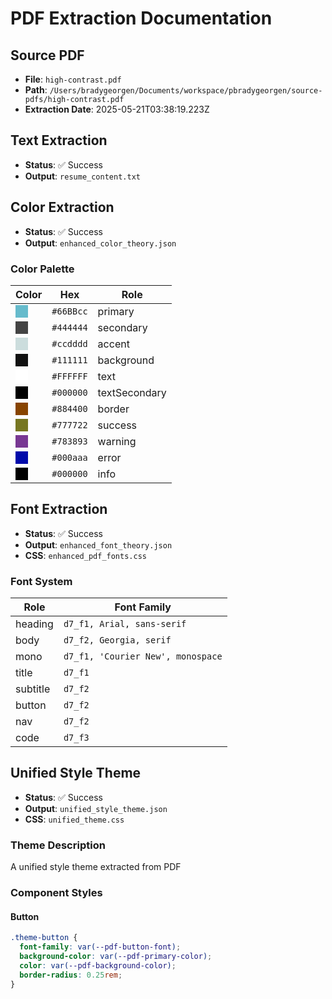 # PDF Extraction Documentation

## Source PDF

- **File**: `high-contrast.pdf`
- **Path**: `/Users/bradygeorgen/Documents/workspace/pbradygeorgen/source-pdfs/high-contrast.pdf`
- **Extraction Date**: 2025-05-21T03:38:19.223Z

## Text Extraction

- **Status**: ✅ Success
- **Output**: `resume_content.txt`

## Color Extraction

- **Status**: ✅ Success
- **Output**: `enhanced_color_theory.json`

### Color Palette

| Color | Hex | Role |
| --- | --- | --- |
| <div style="width: 20px; height: 20px; background-color: #66BBcc;"></div> | `#66BBcc` | primary |
| <div style="width: 20px; height: 20px; background-color: #444444;"></div> | `#444444` | secondary |
| <div style="width: 20px; height: 20px; background-color: #ccdddd;"></div> | `#ccdddd` | accent |
| <div style="width: 20px; height: 20px; background-color: #111111;"></div> | `#111111` | background |
| <div style="width: 20px; height: 20px; background-color: #FFFFFF;"></div> | `#FFFFFF` | text |
| <div style="width: 20px; height: 20px; background-color: #000000;"></div> | `#000000` | textSecondary |
| <div style="width: 20px; height: 20px; background-color: #884400;"></div> | `#884400` | border |
| <div style="width: 20px; height: 20px; background-color: #777722;"></div> | `#777722` | success |
| <div style="width: 20px; height: 20px; background-color: #783893;"></div> | `#783893` | warning |
| <div style="width: 20px; height: 20px; background-color: #000aaa;"></div> | `#000aaa` | error |
| <div style="width: 20px; height: 20px; background-color: #000000;"></div> | `#000000` | info |

## Font Extraction

- **Status**: ✅ Success
- **Output**: `enhanced_font_theory.json`
- **CSS**: `enhanced_pdf_fonts.css`

### Font System

| Role | Font Family |
| --- | --- |
| heading | `d7_f1, Arial, sans-serif` |
| body | `d7_f2, Georgia, serif` |
| mono | `d7_f1, 'Courier New', monospace` |
| title | `d7_f1` |
| subtitle | `d7_f2` |
| button | `d7_f2` |
| nav | `d7_f2` |
| code | `d7_f3` |

## Unified Style Theme

- **Status**: ✅ Success
- **Output**: `unified_style_theme.json`
- **CSS**: `unified_theme.css`

### Theme Description

A unified style theme extracted from PDF

### Component Styles

#### Button

```css
.theme-button {
  font-family: var(--pdf-button-font);
  background-color: var(--pdf-primary-color);
  color: var(--pdf-background-color);
  border-radius: 0.25rem;
}
```

